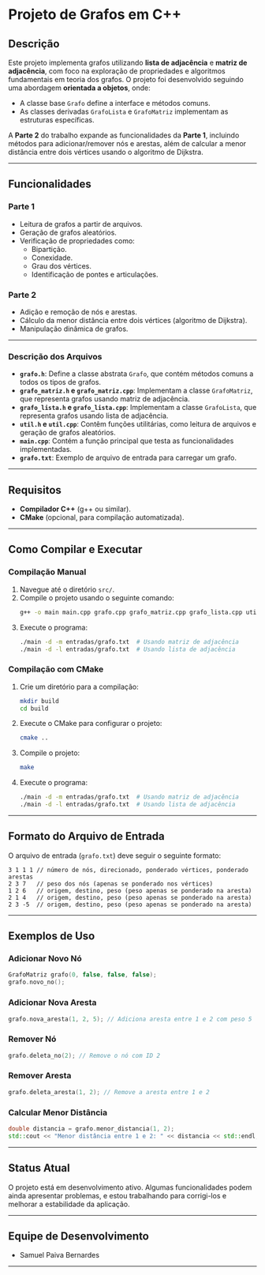 
# Projeto de Grafos em C++

## Descrição
Este projeto implementa grafos utilizando **lista de adjacência** e **matriz de adjacência**, com foco na exploração de propriedades e algoritmos fundamentais em teoria dos grafos. O projeto foi desenvolvido seguindo uma abordagem **orientada a objetos**, onde:
- A classe base `Grafo` define a interface e métodos comuns.
- As classes derivadas `GrafoLista` e `GrafoMatriz` implementam as estruturas específicas.

A **Parte 2** do trabalho expande as funcionalidades da **Parte 1**, incluindo métodos para adicionar/remover nós e arestas, além de calcular a menor distância entre dois vértices usando o algoritmo de Dijkstra.

---

## Funcionalidades
### Parte 1
- Leitura de grafos a partir de arquivos.
- Geração de grafos aleatórios.
- Verificação de propriedades como:
  - Bipartição.
  - Conexidade.
  - Grau dos vértices.
  - Identificação de pontes e articulações.

### Parte 2
- Adição e remoção de nós e arestas.
- Cálculo da menor distância entre dois vértices (algoritmo de Dijkstra).
- Manipulação dinâmica de grafos.

---


### Descrição dos Arquivos
- **`grafo.h`**: Define a classe abstrata `Grafo`, que contém métodos comuns a todos os tipos de grafos.
- **`grafo_matriz.h` e `grafo_matriz.cpp`**: Implementam a classe `GrafoMatriz`, que representa grafos usando matriz de adjacência.
- **`grafo_lista.h` e `grafo_lista.cpp`**: Implementam a classe `GrafoLista`, que representa grafos usando lista de adjacência.
- **`util.h` e `util.cpp`**: Contêm funções utilitárias, como leitura de arquivos e geração de grafos aleatórios.
- **`main.cpp`**: Contém a função principal que testa as funcionalidades implementadas.
- **`grafo.txt`**: Exemplo de arquivo de entrada para carregar um grafo.

---

## Requisitos
- **Compilador C++** (g++ ou similar).
- **CMake** (opcional, para compilação automatizada).

---

## Como Compilar e Executar

### Compilação Manual
1. Navegue até o diretório `src/`.
2. Compile o projeto usando o seguinte comando:
   ```bash
   g++ -o main main.cpp grafo.cpp grafo_matriz.cpp grafo_lista.cpp util.cpp
   ```
3. Execute o programa:
   ```bash
   ./main -d -m entradas/grafo.txt  # Usando matriz de adjacência
   ./main -d -l entradas/grafo.txt  # Usando lista de adjacência
   ```

### Compilação com CMake
1. Crie um diretório para a compilação:
   ```bash
   mkdir build
   cd build
   ```
2. Execute o CMake para configurar o projeto:
   ```bash
   cmake ..
   ```
3. Compile o projeto:
   ```bash
   make
   ```
4. Execute o programa:
   ```bash
   ./main -d -m entradas/grafo.txt  # Usando matriz de adjacência
   ./main -d -l entradas/grafo.txt  # Usando lista de adjacência
   ```

---

## Formato do Arquivo de Entrada
O arquivo de entrada (`grafo.txt`) deve seguir o seguinte formato:

```
3 1 1 1 // número de nós, direcionado, ponderado vértices, ponderado arestas
2 3 7   // peso dos nós (apenas se ponderado nos vértices)
1 2 6   // origem, destino, peso (peso apenas se ponderado na aresta)
2 1 4   // origem, destino, peso (peso apenas se ponderado na aresta)
2 3 -5  // origem, destino, peso (peso apenas se ponderado na aresta)
```

---

## Exemplos de Uso

### Adicionar Novo Nó
```cpp
GrafoMatriz grafo(0, false, false, false);
grafo.novo_no();
```

### Adicionar Nova Aresta
```cpp
grafo.nova_aresta(1, 2, 5); // Adiciona aresta entre 1 e 2 com peso 5
```

### Remover Nó
```cpp
grafo.deleta_no(2); // Remove o nó com ID 2
```

### Remover Aresta
```cpp
grafo.deleta_aresta(1, 2); // Remove a aresta entre 1 e 2
```

### Calcular Menor Distância
```cpp
double distancia = grafo.menor_distancia(1, 2);
std::cout << "Menor distância entre 1 e 2: " << distancia << std::endl;
```

---

## Status Atual
O projeto está em desenvolvimento ativo. Algumas funcionalidades podem ainda apresentar problemas, e estou trabalhando para corrigi-los e melhorar a estabilidade da aplicação.


---

## Equipe de Desenvolvimento
- Samuel Paiva Bernardes


---